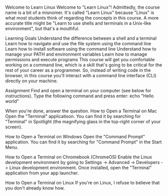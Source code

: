 Welcome to Learn Linux
Welcome to "Learn Linux"! Admittedly, the course name is a bit of a misnomer. It's called "Learn Linux" because "Linux" is what most students think of regarding the concepts in this course. A more accurate title might be "Learn to use shells and terminals in a Unix-like environment", but that's a mouthful.

Learning Goals
Understand the difference between a shell and a terminal
Learn how to navigate and use the file system using the command line
Learn how to install software using the command line
Understand how to manage your PATH and environment variables
Learn how to manage permissions and execute programs
This course will get you comfortable working on a command line, which is a skill that's going to be critical for the rest of your career as a programmer. So, instead of writing code in the browser, in this course you'll interact with a command line interface (CLI) directly on your machine.

Assignment
Find and open a terminal on your computer (see below for instructions).
Type the following command and press enter:
echo "Hello world"

When you're done, answer the question.
How to Open a Terminal on Mac
Open the "Terminal" applicatison. You can find it by searching for "Terminal" in Spotlight (the magnifying glass in the top-right corner of your screen).

How to Open a Terminal on Windows
Open the "Command Prompt" application. You can find it by searching for "Command Prompt" in the Start Menu.

How to Open a Terminal on Chromebook (ChromeOS)
Enable the Linux development environment by going to Settings -> Advanced -> Developers -> Linux development environment. Once installed, open the "Terminal" application from your app launcher.

How to Open a Terminal on Linux
If you're on Linux, I refuse to believe that you don't already know how.